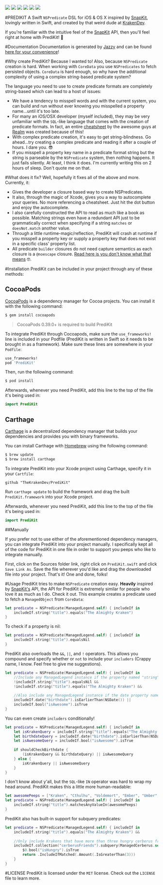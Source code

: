 ![](https://github.com/TheKrakenDev/PrediKit/wiki/Sources/Banner.jpg)
[![](https://travis-ci.org/TheKrakenDev/PrediKit.svg?branch=master)](https://travis-ci.org/TheKrakenDev/PrediKit)
[![](https://img.shields.io/badge/swift2-compatible-4BC51D.svg?style=flat)](https://developer.apple.com/swift)
[![](https://img.shields.io/badge/pod-1.0.0-blue.svg)](https://cocoapods.org/pods/PrediKit)
[![](https://img.shields.io/badge/Carthage-compatible-4BC51D.svg?style=flat)](https://github.com/Carthage/Carthage)
[![](http://img.shields.io/badge/license-MIT-blue.svg?style=flat)](https://raw.githubusercontent.com/TheKrakenDev/PrediKit/master/LICENSE)

#PREDIKIT
A Swift `NSPredicate` DSL for iOS &amp; OS X inspired by [SnapKit](https://github.com/SnapKit/SnapKit), lovingly written in Swift, and created by that weird dude at [KrakenDev](https://krakendev.io).

If you're familiar with the intuitive feel of the [SnapKit](https://github.com/SnapKit/SnapKit) API, then you'll feel right at home with PrediKit! 💖

#Documentation
Documentation is generated by [Jazzy](https://github.com/realm/jazzy) and can be found [here for your convenience](https://cdn.rawgit.com/TheKrakenDev/PrediKit/1.0.1/docs/docsets/PrediKit.docset/Contents/Resources/Documents/index.html)!

#Why create PrediKit?
Because I wanted to! Also, because `NSPredicate` creation is hard. When working with `CoreData` you use `NSPredicates` to fetch persisted objects. `CoreData` is hard enough, so why have the additional complexity of using a complex string-based predicate system?

The language you need to use to create predicate formats are completely string-based which can lead to a host of issues:
* We have a tendency to misspell words and with the current system, you can build and run without ever knowing you misspelled a property name...until it's too late.
* For many an iOS/OSX developer (myself included), they may be very unfamiliar with the `SQL`-like language that comes with the creation of predicate formats. In fact, an entire [cheatsheet](https://realm.io/news/nspredicate-cheatsheet/) by the awesome guys at [Realm](https://realm.io/) was created because of this!
* With complex predicate creation, it's easy to get string-blindness. Go ahead...try creating a complex predicate and reading it after a couple of hours. I dare you. 😎
* If you misspell a property key name in a predicate format string but the string is parseable by the `NSPredicate` system, then nothing happens. It just fails silently. At least, I think it does. I'm currently writing this on 2 hours of sleep. Don't quote me on that.

#What does it fix?
Well, hopefully it fixes all of the above and more. Currently, it:
* Gives the developer a closure based way to create NSPredicates.
* It also, through the magic of Xcode, gives you a way to autocomplete your queries. No more referencing a cheatsheet. Just hit the dot button and enjoy the autocomplete.
* I also carefully constructed the API to read as much like a book as possible. Matching strings even have a redundant API just to be grammatically correct when specifying if a string `matches` or `doesNot.match` another value.
* Through a little runtime-magic/reflection, PrediKit will crash at runtime if you misspell a property key or supply a property key that does not exist in a specific class' property list.
* All predicate `builder` closures do not need capture semantics as each closure is a `@noescape` closure. [Read here is you don't know what that means](http://krakendev.io/blog/hipster-swift#noescape) 🤓.

#Installation
PrediKit can be included in your project through any of these methods:

## CocoaPods
[CocoaPods](http://cocoapods.org) is a dependency manager for Cocoa projects. You can install it with the following command:

```bash
$ gem install cocoapods
```

> CocoaPods 0.39.0+ is required to build PrediKit

To integrate PrediKit through Cocoapods, make sure the `use_frameworks!` line is included in your Podfile (PrediKit is written in Swift so it needs to be brought in as a framework). Make sure these lines are somewhere in your `Podfile`:

```ruby
use_frameworks!
pod 'PrediKit'
```

Then, run the following command:

```bash
$ pod install
```

Afterwards, whenever you need PrediKit, add this line to the top of the file it's being used in:

```swift
import PrediKit
```

## Carthage
[Carthage](https://github.com/Carthage/Carthage) is a decentralized dependency manager that builds your dependencies and provides you with binary frameworks.

You can install Carthage with [Homebrew](http://brew.sh/) using the following command:

```bash
$ brew update
$ brew install carthage
```

To integrate PrediKit into your Xcode project using Carthage, specify it in your `Cartfile`:

```ogdl
github "TheKrakenDev/PrediKit"
```

Run `carthage update` to build the framework and drag the built `PrediKit.framework` into your Xcode project.

Afterwards, whenever you need PrediKit, add this line to the top of the file it's being used in:

```swift
import PrediKit
```

##Manually

If you prefer not to use either of the aforementioned dependency managers, you can integrate PrediKit into your project manually. I specifically kept all of the code for PrediKit in one file in order to support you peeps who like to integrate manually.

First, click on the Sources folder link, right click on `PrediKit.swift` and click `Save Link As`. Save the file wherever you'd like and drag the downloaded file into your project. That's it! One and done, folks!

#Usage
PrediKit tries to make `NSPredicate` creation easy. **Heavily** inspired by [SnapKit's](https://github.com/SnapKit/SnapKit) API, the API for PrediKit is extremely similar for people who love it as much as I do. Check it out. This example creates a predicate used to fetch a `ManagedObject` from `CoreData`:

```swift
let predicate = NSPredicate(ManagedLegend.self) { includeIf in
    includeIf.string("title").equals("The Almighty Kraken")
}
```
To check if a property is nil:
```swift
let predicate = NSPredicate(ManagedLegend.self) { includeIf in
    includeIf.string("title").equalsNil
}
```

PrediKit also overloads the `&&`, `||`, and `!` operators. This allows you compound and specify whether or `not` to include your `includers` (Crappy name, I know. Feel free to give me suggestions).

```swift
let predicate = NSPredicate(ManagedLegend.self) { includeIf in
    //Include any ManagedLegend instance if the property named "string" is NOT nil and does NOT equal "The Almighty Kraken" 
    !includeIf.string("title").equalsNil &&
    !includeIf.string("title").equals("The Almighty Kraken") &&
    
    //Also include any ManagedLegend instance if the date property named "birthdate" is in the past or if the bool property "isAwesome" is true. 
    includeIf.date("birthdate").isEarlierThan(NSDate()) ||
    includeIf.bool("isAwesome").isTrue
}
```

You can even create `includers` conditionally!

```swift
let predicate = NSPredicate(ManagedLegend.self) { includeIf in
    let isKrakenQuery = includeIf.string("title").equals("The Almighty Kraken")
    let birthdateQuery = includeIf.date("birthdate").isEarlierThan(NSDate())
    let isAwesomeQuery = includeIf.bool("isAwesome").isTrue
    
    if shouldCheckBirthdate {
        (isKrakenQuery && birthdateQuery) || isAwesomeQuery
    } else {
        isKrakenQuery || isAwesomeQuery
    }
}
```
I don't know about y'all, but the `SQL`-like `IN` operator was hard to wrap my head around. PrediKit makes this a little more human-readable:

```swift
let awesomePeeps = ["Kraken", "Cthulhu", "Voldemort", "Ember", "Umber", "Voldemort"]
let predicate = NSPredicate(ManagedLegend.self) { includeIf in
    includeIf.string("title").matchesAnyValueIn(awesomePeeps)
}
```

PrediKit also has built-in support for subquery predicates:

```swift
let predicate = NSPredicate(ManagedLegend.self) { includeIf in
    includeIf.string("title").equals("The Almighty Kraken") &&
    
    //Only include Krakens that have more than three hungry cerberus friends
    includeIf.collection("cerberusFriends").subquery(ManagedCerberus.self) {
        $0.bool("isHungry").isTrue
        return .IncludeIfMatched(.Amount(.IsGreaterThan(3)))
    }
}
```

#LICENSE
PrediKit is licensed under the `MIT` license. Check out the `LICENSE` file to learn more.
